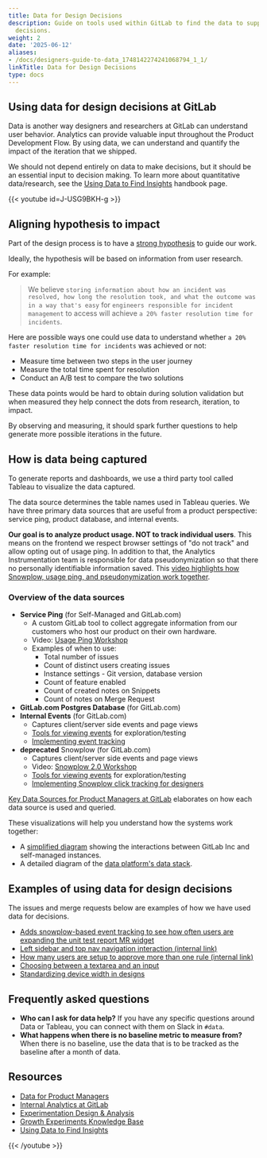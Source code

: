 ```yaml
---
title: Data for Design Decisions
description: Guide on tools used within GitLab to find the data to support design
  decisions.
weight: 2
date: '2025-06-12'
aliases:
- /docs/designers-guide-to-data_1748142274241068794_1_1/
linkTitle: Data for Design Decisions
type: docs
---
```


## Using data for design decisions at GitLab

Data is another way designers and researchers at GitLab can understand user behavior. Analytics can provide valuable input throughout the Product Development Flow. By using data, we can understand and quantify the impact of the iteration that we shipped.

We should not depend entirely on data to make decisions, but it should be an essential input to decision making. To learn more about quantitative data/research, see the [Using Data to Find Insights](/handbook/product/ux/ux-research/quantitative-data/) handbook page.

{{< youtube id=J-USG9BKH-g >}}

## Aligning hypothesis to impact

Part of the design process is to have a [strong hypothesis](/handbook/product/ux/ux-research/defining-goals-objectives-and-hypotheses/) to guide our work.

Ideally, the hypothesis will be based on information from user research.

For example:

> We believe `storing information about how an incident was resolved, how long the resolution took, and what the outcome was in a way that's easy` for `engineers responsible for incident management` to access will achieve `a 20% faster resolution time for incidents`.

Here are possible ways one could use data to understand whether `a 20% faster resolution time for incidents` was achieved or not:

- Measure time between two steps in the user journey
- Measure the total time spent for resolution
- Conduct an A/B test to compare the two solutions

These data points would be hard to obtain during solution validation but when measured they help connect the dots from research, iteration, to impact.

By observing and measuring, it should spark further questions to help generate more possible iterations in the future.

## How is data being captured

To generate reports and dashboards, we use a third party tool called Tableau to visualize the data captured.

The data source determines the table names used in Tableau queries. We have three primary data sources that are useful from a product perspective: service ping, product database, and internal events.

**Our goal is to analyze product usage. NOT to track individual users**. This means on the frontend we respect browser settings of "do not track" and allow opting out of usage ping. In addition to that, the Analytics Instrumentation team is responsible for data pseudonymization so that there no personally identifiable information saved. This [video highlights how Snowplow, usage ping, and pseudonymization work together](https://www.youtube.com/watch?v=awWhNtwuVNs).

### Overview of the data sources

- **Service Ping** (for Self-Managed and GitLab.com)
  - A custom GitLab tool to collect aggregate information from our customers who host our product on their own hardware.
  - Video: [Usage Ping Workshop](https://www.youtube.com/watch?v=D4eGDbpIY5c)
  - Examples of when to use:
    - Total number of issues
    - Count of distinct users creating issues
    - Instance settings - Git version, database version
    - Count of feature enabled
    - Count of created notes on Snippets
    - Count of notes on Merge Request
- **GitLab.com Postgres Database** (for GitLab.com)
- **Internal Events** (for GitLab.com)
  - Captures client/server side events and page views
  - [Tools for viewing events](https://docs.gitlab.com/development/internal_analytics/internal_event_instrumentation/local_setup_and_debugging/) for exploration/testing
  - [Implementing event tracking](https://docs.gitlab.com/development/internal_analytics/internal_event_instrumentation/quick_start/)
- **deprecated** Snowplow (for GitLab.com)
  - Captures client/server side events and page views
  - Video: [Snowplow 2.0 Workshop](https://www.youtube.com/watch?v=CaxhdskjWvg)
  - [Tools for viewing events](https://archives.docs.gitlab.com/16.2/ee/development/internal_analytics/snowplow/index.html) for exploration/testing
  - [Implementing Snowplow click tracking for designers](https://www.youtube.com/watch?v=95wNcGMrpMg&ab_channel=GitLabUnfiltered)

[Key Data Sources for Product Managers at GitLab](/handbook/enterprise-data/organization/programs/data-for-product-managers/#key-data-sources-for-product-managers-at-gitlab) elaborates on how each data source is used and queried.

These visualizations will help you understand how the systems work together:

- A [simplified diagram](https://docs.gitlab.com/development/internal_analytics/#data-flow) showing the interactions between GitLab Inc and self-managed instances.
- A detailed diagram of the [data platform's data stack](/handbook/enterprise-data/platform/#our-data-stack).

## Examples of using data for design decisions

The issues and merge requests below are examples of how we have used data for decisions.

- [Adds snowplow-based event tracking to see how often users are expanding the unit test report MR widget](https://gitlab.com/gitlab-org/gitlab/-/merge_requests/46048)
- [Left sidebar and top nav navigation interaction (internal link)](https://gitlab.com/gitlab-data/analytics/-/issues/5357#note_596307748)
- [How many users are setup to approve more than one rule (internal link)](https://gitlab.com/gitlab-data/analytics/-/issues/10862)
- [Choosing between a textarea and an input](https://gitlab.com/gitlab-org/gitlab/-/merge_requests/73506#note_722625421)
- [Standardizing device width in designs](https://gitlab.com/gitlab-org/gitlab-design/-/issues/1634)

## Frequently asked questions

- **Who can I ask for data help?** If you have any specific questions around Data or Tableau, you can connect with them on Slack in `#data`.
- **What happens when there is no baseline metric to measure from?** When there is no baseline, use the data that is to be tracked as the baseline after a month of data.

## Resources

- [Data for Product Managers](/handbook/enterprise-data/organization/programs/data-for-product-managers/)
- [Internal Analytics at GitLab](https://docs.gitlab.com/development/internal_analytics/)
- [Experimentation Design & Analysis](/handbook/product/groups/product-analysis/experimentation/)
- [Growth Experiments Knowledge Base](/handbook/marketing/growth/)
- [Using Data to Find Insights](/handbook/product/ux/ux-research/quantitative-data/)

{{< /youtube >}}
